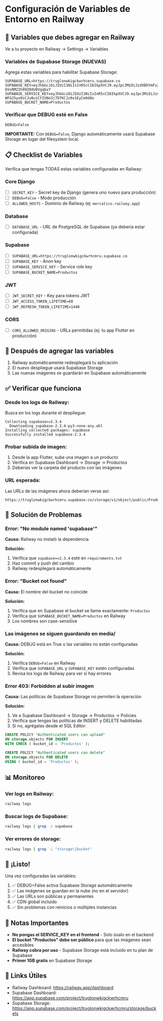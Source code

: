 # Configuración de Variables de Entorno en Railway

## 🚂 Variables que debes agregar en Railway

Ve a tu proyecto en Railway → Settings → Variables

### Variables de Supabase Storage (NUEVAS)

Agrega estas variables para habilitar Supabase Storage:

```env
SUPABASE_URL=https://truglonwkigckwrhcmru.supabase.co
SUPABASE_KEY=eyJhbGciOiJIUzI1NiIsInR5cCI6IkpXVCJ9.eyJpc3MiOiJzdXBhYmFzZSIsInJlZiI6InRydWdsb253a2lnY2t3cmhjbXJ1Iiwicm9sZSI6ImFub24iLCJpYXQiOjE3NjA4MzgzODEsImV4cCI6MjA3NjQxNDM4MX0.fqSU8947v58QMgpNTlUr9-6VsRM2Ih99Z8XU8VgqbxY
SUPABASE_SERVICE_KEY=eyJhbGciOiJIUzI1NiIsInR5cCI6IkpXVCJ9.eyJpc3MiOiJzdXBhYmFzZSIsInJlZiI6InRydWdsb253a2lnY2t3cmhjbXJ1Iiwicm9sZSI6InNlcnZpY2Vfcm9sZSIsImlhdCI6MTc2MDgzODM4MSwiZXhwIjoyMDc2NDE0MzgxfQ.q-WFG25yx8sCJu0u1CtIVNo3j7DTKCJz0x1EyCm9d8o
SUPABASE_BUCKET_NAME=Productos
```

### Verificar que DEBUG esté en False

```env
DEBUG=False
```

**IMPORTANTE:** Con `DEBUG=False`, Django automáticamente usará Supabase Storage en lugar del filesystem local.

## 📋 Checklist de Variables

Verifica que tengas TODAS estas variables configuradas en Railway:

### Core Django
- [ ] `SECRET_KEY` - Secret key de Django (genera uno nuevo para producción)
- [ ] `DEBUG=False` - Modo producción
- [ ] `ALLOWED_HOSTS` - Dominio de Railway (ej: `mercatico.railway.app`)

### Database
- [ ] `DATABASE_URL` - URL de PostgreSQL de Supabase (ya debería estar configurada)

### Supabase
- [ ] `SUPABASE_URL=https://truglonwkigckwrhcmru.supabase.co`
- [ ] `SUPABASE_KEY` - Anon key
- [ ] `SUPABASE_SERVICE_KEY` - Service role key
- [ ] `SUPABASE_BUCKET_NAME=Productos`

### JWT
- [ ] `JWT_SECRET_KEY` - Key para tokens JWT
- [ ] `JWT_ACCESS_TOKEN_LIFETIME=60`
- [ ] `JWT_REFRESH_TOKEN_LIFETIME=1440`

### CORS
- [ ] `CORS_ALLOWED_ORIGINS` - URLs permitidas (ej: tu app Flutter en producción)

## 🔄 Después de agregar las variables

1. Railway automáticamente redesplegará tu aplicación
2. El nuevo despliegue usará Supabase Storage
3. Las nuevas imágenes se guardarán en Supabase automáticamente

## ✅ Verificar que funciona

### Desde los logs de Railway:

Busca en los logs durante el despliegue:

```
Collecting supabase==2.3.4
  Downloading supabase-2.3.4-py3-none-any.whl
Installing collected packages: supabase
Successfully installed supabase-2.3.4
```

### Probar subida de imagen:

1. Desde la app Flutter, sube una imagen a un producto
2. Verifica en Supabase Dashboard → Storage → Productos
3. Deberías ver la carpeta del producto con las imágenes

### URL esperada:

Las URLs de las imágenes ahora deberían verse así:

```
https://truglonwkigckwrhcmru.supabase.co/storage/v1/object/public/Productos/productos/{product_id}/{uuid}.jpg
```

## 🚨 Solución de Problemas

### Error: "No module named 'supabase'"

**Causa:** Railway no instaló la dependencia

**Solución:**
1. Verifica que `supabase==2.3.4` esté en `requirements.txt`
2. Haz commit y push del cambio
3. Railway redesplegará automáticamente

### Error: "Bucket not found"

**Causa:** El nombre del bucket no coincide

**Solución:**
1. Verifica que en Supabase el bucket se llame exactamente: `Productos`
2. Verifica que `SUPABASE_BUCKET_NAME=Productos` en Railway
3. Los nombres son case-sensitive

### Las imágenes se siguen guardando en media/

**Causa:** DEBUG está en True o las variables no están configuradas

**Solución:**
1. Verifica `DEBUG=False` en Railway
2. Verifica que `SUPABASE_URL` y `SUPABASE_KEY` estén configuradas
3. Revisa los logs de Railway para ver si hay errores

### Error 403: Forbidden al subir imagen

**Causa:** Las políticas de Supabase Storage no permiten la operación

**Solución:**
1. Ve a Supabase Dashboard → Storage → Productos → Policies
2. Verifica que tengas las políticas de INSERT y DELETE habilitadas
3. Si no, agrégalas desde el SQL Editor:

```sql
CREATE POLICY "Authenticated users can upload"
ON storage.objects FOR INSERT
WITH CHECK ( bucket_id = 'Productos' );

CREATE POLICY "Authenticated users can delete"
ON storage.objects FOR DELETE
USING ( bucket_id = 'Productos' );
```

## 📊 Monitoreo

### Ver logs en Railway:

```bash
railway logs
```

### Buscar logs de Supabase:

```bash
railway logs | grep -i supabase
```

### Ver errores de storage:

```bash
railway logs | grep -i "storage\|bucket"
```

## 🎉 ¡Listo!

Una vez configuradas las variables:

1. ✅ DEBUG=False activa Supabase Storage automáticamente
2. ✅ Las imágenes se guardan en la nube (no en el servidor)
3. ✅ Las URLs son públicas y permanentes
4. ✅ CDN global incluido
5. ✅ Sin problemas con reinicios o múltiples instancias

## 📝 Notas Importantes

- **No pongas el SERVICE_KEY en el frontend** - Solo úsalo en el backend
- **El bucket "Productos" debe ser público** para que las imágenes sean accesibles
- **Railway cobra por uso** - Supabase Storage está incluido en tu plan de Supabase
- **Primer 1GB gratis** en Supabase Storage

## 🔗 Links Útiles

- Railway Dashboard: https://railway.app/dashboard
- Supabase Dashboard: https://app.supabase.com/project/truglonwkigckwrhcmru
- Supabase Storage: https://app.supabase.com/project/truglonwkigckwrhcmru/storage/buckets
